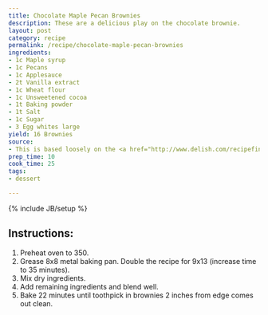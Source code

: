 ```yaml
---
title: Chocolate Maple Pecan Brownies
description: These are a delicious play on the chocolate brownie.
layout: post
category: recipe
permalink: /recipe/chocolate-maple-pecan-brownies
ingredients:
- 1c Maple syrup
- 1c Pecans
- 1c Applesauce
- 2t Vanilla extract
- 1c Wheat flour
- 1c Unsweetened cocoa
- 1t Baking powder
- 1t Salt
- 1c Sugar
- 3 Egg whites large
yield: 16 Brownies
source:
- This is based loosely on the <a href="http://www.delish.com/recipefinder/healthy-makeover-brownies-recipe">healthy makeover brownies</a>.
prep_time: 10
cook_time: 25
tags:
- dessert

---
```

{% include JB/setup %}

## Instructions:

1. Preheat oven to 350.
2. Grease 8x8 metal baking pan. Double the recipe for 9x13 (increase time to 35 minutes).
3. Mix dry ingredients.
4. Add remaining ingredients and blend well.
5. Bake 22 minutes until toothpick in brownies 2 inches from edge comes out clean.
